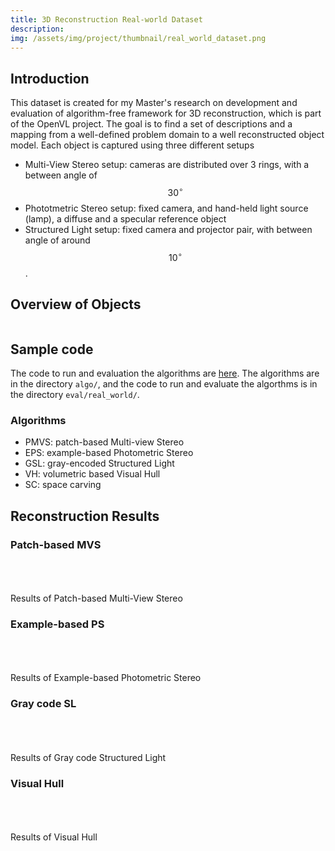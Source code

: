 ```yaml
---
title: 3D Reconstruction Real-world Dataset
description: 
img: /assets/img/project/thumbnail/real_world_dataset.png
---
```


## Introduction
This dataset is created for my Master's research on development and evaluation of algorithm-free framework for 3D reconstruction, which is part of the OpenVL project. The goal is to find a set of descriptions and a mapping from a well-defined problem domain to a well reconstructed object model. Each object is captured using three different setups

* Multi-View Stereo setup: cameras are distributed over 3 rings, with a between angle of $$30^\circ$$
* Phototmetric Stereo setup: fixed camera, and hand-held light source (lamp), a diffuse and a specular reference object
* Structured Light setup: fixed camera and projector pair, with between angle of around $$10^\circ$$.

## Overview of Objects
<!-- ![real world dataset](/assets/img/project/real_world_dataset/real_world_dataset.png) -->
<div class="img_row">
    <img class="col three" src="/assets/img/project/real_world_dataset/real_world_dataset.png" alt="" title="example image"/>
</div>

## Sample code
The code to run and evaluation the algorithms are [here](https://github.com/imkaywu/3DRecon_Algo_Eval). The algorithms are in the directory `algo/`, and the code to run and evaluate the algorthms is in the directory `eval/real_world/`.

### Algorithms
* PMVS: patch-based Multi-view Stereo
* EPS: example-based Photometric Stereo
* GSL: gray-encoded Structured Light
* VH: volumetric based Visual Hull
* SC: space carving

## Reconstruction Results

### Patch-based MVS
<div class="img_row">
    <img class="col one" src="/assets/img/project/real_world_dataset/box/box_mvs.png" alt="" title="example image"/>
    <img class="col one" src="/assets/img/project/real_world_dataset/cat0/cat0_mvs.png" alt="" title="example image"/>
    <img class="col one" src="/assets/img/project/real_world_dataset/cat1/cat1_mvs.png" alt="" title="example image"/>
</div>
<div class="img_row">
    <img class="col one" src="/assets/img/project/real_world_dataset/cup/cup_mvs.png" alt="" title="example image"/>
    <img class="col one" src="/assets/img/project/real_world_dataset/dino/dino_mvs.png" alt="" title="example image"/>
    <img class="col one" src="/assets/img/project/real_world_dataset/house/house_mvs.png" alt="" title="example image"/>
</div>
<div class="img_row">
    <img class="col one" src="/assets/img/project/real_world_dataset/pot/pot_mvs.png" alt="" title="example image"/>
    <img class="col one" src="/assets/img/project/real_world_dataset/statue/statue_mvs.png" alt="" title="example image"/>
    <img class="col one" src="/assets/img/project/real_world_dataset/vase/vase_mvs.png" alt="" title="example image"/>
</div>
<div class="col three caption">
    Results of Patch-based Multi-View Stereo
</div>


### Example-based PS
<div class="img_row">
    <img class="col one" src="/assets/img/project/real_world_dataset/box/box_ps.png" alt="" title="example image"/>
    <img class="col one" src="/assets/img/project/real_world_dataset/cat0/cat0_ps.png" alt="" title="example image"/>
    <img class="col one" src="/assets/img/project/real_world_dataset/cat1/cat1_ps.png" alt="" title="example image"/>
</div>
<div class="img_row">
    <img class="col one" src="/assets/img/project/real_world_dataset/cup/cup_ps.png" alt="" title="example image"/>
    <img class="col one" src="/assets/img/project/real_world_dataset/dino/dino_ps.png" alt="" title="example image"/>
    <img class="col one" src="/assets/img/project/real_world_dataset/house/house_ps.png" alt="" title="example image"/>
</div>
<div class="img_row">
    <img class="col one" src="/assets/img/project/real_world_dataset/pot/pot_ps.png" alt="" title="example image"/>
    <img class="col one" src="/assets/img/project/real_world_dataset/statue/statue_ps.png" alt="" title="example image"/>
    <img class="col one" src="/assets/img/project/real_world_dataset/vase/vase_ps.png" alt="" title="example image"/>
</div>
<div class="col three caption">
    Results of Example-based Photometric Stereo
</div>


### Gray code SL
<div class="img_row">
    <img class="col one" src="/assets/img/project/real_world_dataset/box/box_sl.png" alt="" title="example image"/>
    <img class="col one" src="/assets/img/project/real_world_dataset/cat0/cat0_sl.png" alt="" title="example image"/>
    <img class="col one" src="/assets/img/project/real_world_dataset/cat1/cat1_sl.png" alt="" title="example image"/>
</div>
<div class="img_row">
    <img class="col one" src="/assets/img/project/real_world_dataset/cup/cup_sl.png" alt="" title="example image"/>
    <img class="col one" src="/assets/img/project/real_world_dataset/dino/dino_sl.png" alt="" title="example image"/>
    <img class="col one" src="/assets/img/project/real_world_dataset/house/house_sl.png" alt="" title="example image"/>
</div>
<div class="img_row">
    <img class="col one" src="/assets/img/project/real_world_dataset/pot/pot_sl.png" alt="" title="example image"/>
    <img class="col one" src="/assets/img/project/real_world_dataset/statue/statue_sl.png" alt="" title="example image"/>
    <img class="col one" src="/assets/img/project/real_world_dataset/vase/vase_sl.png" alt="" title="example image"/>
</div>
<div class="col three caption">
    Results of Gray code Structured Light
</div>


### Visual Hull
<div class="img_row">
    <img class="col one" src="/assets/img/project/real_world_dataset/box/box_sc.png" alt="" title="example image"/>
    <img class="col one" src="/assets/img/project/real_world_dataset/cat0/cat0_sc.png" alt="" title="example image"/>
    <img class="col one" src="/assets/img/project/real_world_dataset/cat1/cat1_sc.png" alt="" title="example image"/>
</div>
<div class="img_row">
    <img class="col one" src="/assets/img/project/real_world_dataset/cup/cup_sc.png" alt="" title="example image"/>
    <img class="col one" src="/assets/img/project/real_world_dataset/dino/dino_sc.png" alt="" title="example image"/>
    <img class="col one" src="/assets/img/project/real_world_dataset/house/house_sc.png" alt="" title="example image"/>
</div>
<div class="img_row">
    <img class="col one" src="/assets/img/project/real_world_dataset/pot/pot_sc.png" alt="" title="example image"/>
    <img class="col one" src="/assets/img/project/real_world_dataset/statue/statue_sc.png" alt="" title="example image"/>
    <img class="col one" src="/assets/img/project/real_world_dataset/vase/vase_sc.png" alt="" title="example image"/>
</div>
<div class="col three caption">
    Results of Visual Hull
</div>

